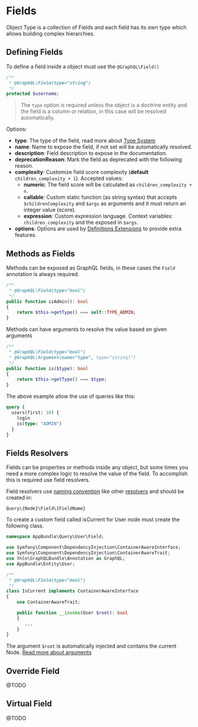 # Fields

Object Type is a collection of Fields and each field has its own type which allows building complex hierarchies.

## Defining Fields

To define a field inside a object must use the `@GraphQL\Field()`

````php
/**
 * @GraphQL\Field(type="string")
 */
protected $username;
````

> The `type` option is required unless the object is a doctrine entity and the field is a column or relation,
 in this case will be resolved automatically.
 
 Options:
 - **type**: The type of the field, read more about [Type System](type-system.md)
 - **name**: Name to expose the field, if not set will be automatically resolved.
 - **description**: Field description to expose in the documentation.
 - **deprecationReason**: Mark the field as deprecated with the following reason.
 - **complexity**: Customize field score complexity (**default** `children_complexity + 1`).
     Accepted values:
      * **numeric**: The field score will be calculated as `children_complexity + n`. 
      * **callable**: Custom static function (as string syntax) that accepts `$childrenComplexity` and `$args` 
      as arguments and it must return an integer value (score).
      * **expression**: Custom expression language. Context variables: `children_complexity` and the exposed in `$args`. 
 - **options**: Options are used by [Definitions Extensions](extensions.md) to provide extra features.
 

## Methods as Fields

Methods can be exposed as GraphQL fields, in these cases the `Field` annotation is always required.

````php
/**
 * @GraphQL\Field(type="bool")
 */
public function isAdmin(): bool
{
    return $this->getType() === self::TYPE_ADMIN;
}
````

Methods can have arguments to resolve the value based on given arguments

````php
/**
 * @GraphQL\Field(type="bool")
 * @GraphQL\Argument(name="type", type="string!")
 */
public function is($type): bool
{
    return $this->getType() === $type;
}
````
The above example allow the use of queries like this:

````graphql
query {
  users(first: 10) {
    login
    is(type: "ADMIN")
  }
}
````

## Fields Resolvers

Fields can be properties or methods inside any object,
but some times you need a more complex logic to resolve the value of the field. 
To accomplish this is required use field resolvers.

Field resolvers use [naming convention](../naming-conventions.md) like other [resolvers](../resolvers.md)
and should be created in:

`Query\{Node}\Field\{FieldName}`

To create a custom field called isCurrent for User node must create the following class.

````php
namespace AppBundle\Query\User\Field;

use Symfony\Component\DependencyInjection\ContainerAwareInterface;
use Symfony\Component\DependencyInjection\ContainerAwareTrait;
use Ynlo\GraphQLBundle\Annotation as GraphQL;
use AppBundle\Entity\User;

/**
 * @GraphQL\Field(type="bool")
 */
class IsCurrent implements ContainerAwareInterface
{
    use ContainerAwareTrait;

    public function __invoke(User $root): bool
    {
       ...
    }
}

````
The argument `$root` is automatically injected and contains the current Node. [Read more about arguments](../arguments.md)

## Override Field

@TODO

## Virtual Field

@TODO

